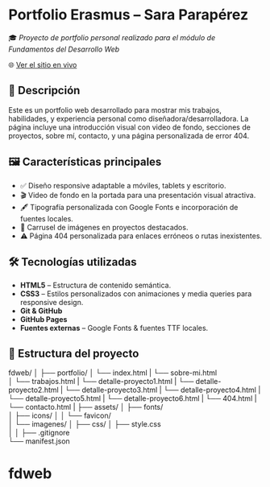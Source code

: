 # Portfolio Erasmus – Sara Parapérez

🎓 *Proyecto de portfolio personal realizado para el módulo de Fundamentos del Desarrollo Web*

🌐 [Ver el sitio en vivo](https://saraparaperez.github.io/fdweb/portfolio-erasmus/)

## 📌 Descripción

Este es un portfolio web desarrollado para mostrar mis trabajos, habilidades, y experiencia personal como diseñadora/desarrolladora. La página incluye una introducción visual con video de fondo, secciones de proyectos, sobre mí, contacto, y una página personalizada de error 404.

## 🖼️ Características principales

- ✅ Diseño responsive adaptable a móviles, tablets y escritorio.
- 🎬 Video de fondo en la portada para una presentación visual atractiva.
- 🖋️ Tipografía personalizada con Google Fonts e incorporación de fuentes locales.
- 🧩 Carrusel de imágenes en proyectos destacados.
- ⚠️ Página 404 personalizada para enlaces erróneos o rutas inexistentes.

## 🛠️ Tecnologías utilizadas

- **HTML5** – Estructura de contenido semántica.
- **CSS3** – Estilos personalizados con animaciones y media queries para responsive design.
- **Git & GitHub**
- **GitHub Pages**
- **Fuentes externas** – Google Fonts & fuentes TTF locales.

## 📁 Estructura del proyecto
fdweb/
│
├── portfolio/
│ └── index.html
| └── sobre-mi.html  
│ └── trabajos.html
| └── detalle-proyecto1.html
| └── detalle-proyecto2.html
| └── detalle-proyecto3.html
| └── detalle-proyecto4.html
| └── detalle-proyecto5.html
| └── detalle-proyecto6.html
| └── 404.html
| └── contacto.html
|
├── assets/
│ ├── fonts/  
│ ├── icons/
│ │ └── favicon/  
│ └── imagenes/
│
├── css/
│ ├── style.css  
│
│
├── .gitignore  
└── manifest.json

# fdweb
